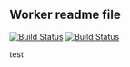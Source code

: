 ## Worker readme file

[![Build Status](http://happyplays.link:8080/buildStatus/icon?job=instavote%2Fworker-build)](http://happyplays.link:8080/job/instavote/job/worker-build/)
[![Build Status](http://happyplays.link:8080/buildStatus/icon?job=instavote%2Fworker-test&subject=UnitTest)](http://happyplays.link:8080/job/instavote/job/worker-test/)

test
